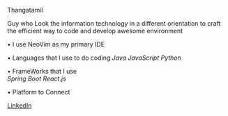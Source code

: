 Thangatamil

Guy who Look the information technology in a different orientation to craft the efficient way to code and develop awesome environment

• I use NeoVim as my primary IDE

• Languages that I use to do coding                                                                                                                                                                              *Java*                                                                                                                                                                                                          *JavaScript*                                                                                                                                                                                                    *Python*                                                                                                                                   

• FrameWorks that I use                                                                                                                                                                                         
 *Spring Boot*                                                                                                                                                                                                   *React.js*

• Platform to Connect

[LinkedIn](https://www.linkedin.com/in/thangatamil-a-794a632a3/)
